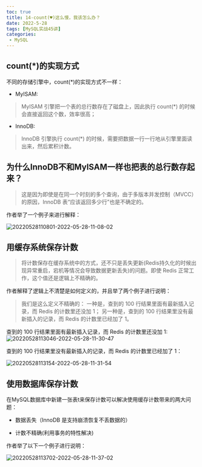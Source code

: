 ```yaml
---
toc: true
title: 14-count(♥)这么慢，我该怎么办？
date: 2022-5-28
tags: [MySQL实战45讲]
categories:
 - MySQL
---
```


## count(*)的实现方式

不同的存储引擎中，count(*)的实现方式不一样：

- MyISAM:

> MyISAM 引擎把一个表的总行数存在了磁盘上，因此执行 count(*) 的时候会直接返回这个数，效率很高；

- InnoDB:

> InnoDB 引擎执行 count(*) 的时候，需要把数据一行一行地从引擎里面读出来，然后累积计数。

## 为什么InnoDB不和MyISAM一样也把表的总行数存起来？

> 这是因为即使是在同一个时刻的多个查询，由于多版本并发控制（MVCC）的原因，InnoDB 表“应该返回多少行”也是不确定的。

作者举了一个例子来进行解释：

![20220528110801-2022-05-28-11-08-02](https://images-1309978559.cos.ap-chengdu.myqcloud.com/blogimages/20220528110801-2022-05-28-11-08-02.png)

## 用缓存系统保存计数

> 将计数保存在缓存系统中的方式，还不只是丢失更新(Redis持久化的时候出现异常重启，宕机等情况会导致数据更新丢失)的问题。即使 Redis 正常工作，这个值还是逻辑上不精确的。

作者解释了逻辑上不清楚是如何定义的，并且举了两个例子进行说明：

> 我们是这么定义不精确的：
> 一种是，查到的 100 行结果里面有最新插入记录，而 Redis 的计数里还没加 1；
> 另一种是，查到的 100 行结果里没有最新插入的记录，而 Redis 的计数里已经加了 1。

查到的 100 行结果里面有最新插入记录，而 Redis 的计数里还没加 1:
![20220528113046-2022-05-28-11-30-47](https://images-1309978559.cos.ap-chengdu.myqcloud.com/blogimages/20220528113046-2022-05-28-11-30-47.png)

查到的 100 行结果里没有最新插入的记录，而 Redis 的计数里已经加了 1：

![20220528113154-2022-05-28-11-31-54](https://images-1309978559.cos.ap-chengdu.myqcloud.com/blogimages/20220528113154-2022-05-28-11-31-54.png)

## 使用数据库保存计数

在MySQL数据库中新建一张表t来保存计数可以解决使用缓存计数带来的两大问题：

- 数据丢失（InnoDB 是支持崩溃恢复不丢数据的）

- 计数不精确(利用事务的特性解决)

作者举了以下一个例子进行说明：

![20220528113702-2022-05-28-11-37-02](https://images-1309978559.cos.ap-chengdu.myqcloud.com/blogimages/20220528113702-2022-05-28-11-37-02.png)